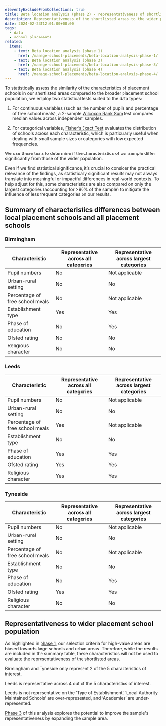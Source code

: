 ```yaml
---
eleventyExcludeFromCollections: true
title: Beta location analysis (phase 2) - representativeness of shortlisted areas
description: Representativeness of the shortlisted areas to the wider placement school population
date: 2024-02-23T12:01:00+00:00
tags:
  - data
  - school placements
related:
  items:
    - text: Beta location analysis (phase 1)
      href: /manage-school-placements/beta-location-analysis-phase-1/
    - text: Beta location analysis (phase 3)
      href: /manage-school-placements/beta-location-analysis-phase-3/
    - text: Beta location analysis (phase 4)
      href: /manage-school-placements/beta-location-analysis-phase-4/
---
```


To statistically assess the similarity of the characteristics of placement schools in our shortlisted areas compared to the broader placement school population, we employ two statistical tests suited to the data types:

1. For continuous variables (such as the number of pupils and percentage of free school meals), a 2-sample [Wilcoxon Rank Sum](https://en.wikipedia.org/wiki/Mann%E2%80%93Whitney_U_test) test compares median values across independent samples.

2. For categorical variables, [Fisher’s Exact Test](https://en.wikipedia.org/wiki/Fisher%27s_exact_test) evaluates the distribution of schools across each characteristic, which is particularly useful when dealing with small sample sizes or categories with low expected frequencies.

We use these tests to determine if the characteristics of our sample differ significantly from those of the wider population.

Even if we find statistical significance, it’s crucial to consider the practical relevance of the findings, as statistically significant results may not always translate into meaningful or impactful differences in real-world contexts. To help adjust for this, some characteristics are also compared on only the largest categories (accounting for >90% of the sample) to mitigate the influence of less frequent categories on our results.

## Summary of characteristics differences between local placement schools and all placement schools

### Birmingham

| Characteristic | Representative across all categories | Representative across largest categories |
| --- | --- | --- |
| Pupil numbers | No | Not applicable |
| Urban-rural setting | No | No |
| Percentage of free school meals | No | Not applicable |
| Establishment type | Yes | Yes |
| Phase of education | No | Yes |
| Ofsted rating | No | No |
| Religious character | No | No |

### Leeds

| Characteristic | Representative across all categories | Representative across largest categories |
| --- | --- | --- |
| Pupil numbers | No | Not applicable |
| Urban-rural setting | No | No |
| Percentage of free school meals | Yes | Not applicable |
| Establishment type | No | No |
| Phase of education | Yes | Yes |
| Ofsted rating | Yes | Yes |
| Religious character | Yes | Yes |

### Tyneside

| Characteristic | Representative across all categories | Representative across largest categories |
| --- | --- | --- |
| Pupil numbers | No | Not applicable |
| Urban-rural setting | No | No |
| Percentage of free school meals | No | Not applicable |
| Establishment type | No | No |
| Phase of education | No | Yes |
| Ofsted rating | Yes | Yes |
| Religious character | No | No |

## Representativeness to wider placement school population

As highlighted in [phase 1](/manage-school-placements/beta-location-analysis-phase-1/), our selection criteria for high-value areas are biased towards large schools and urban areas. Therefore, while the results are included in the summary table, these characteristics will not be used to evaluate the representativeness of the shortlisted areas.

Birmingham and Tyneside only represent 2 of the 5 characteristics of interest.

Leeds is representative across 4 out of the 5 characteristics of interest.

Leeds is not representative on the ‘Type of Establishment’. ‘Local Authority Maintained Schools’ are over-represented, and ‘Academies’ are under-represented.

[Phase 3](/manage-school-placements/beta-location-analysis-phase-3/) of this analysis explores the potential to improve the sample's representativeness by expanding the sample area.
